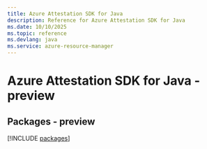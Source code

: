 ```yaml
---
title: Azure Attestation SDK for Java
description: Reference for Azure Attestation SDK for Java
ms.date: 10/10/2025
ms.topic: reference
ms.devlang: java
ms.service: azure-resource-manager
---
```

# Azure Attestation SDK for Java - preview
## Packages - preview
[!INCLUDE [packages](attestation-index.md)]